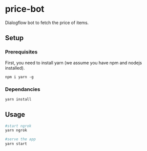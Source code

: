 # price-bot

Dialogflow bot to fetch the price of items.

## Setup

### Prerequisites

First, you need to install yarn (we assume you have npm and nodejs installed).

```
npm i yarn -g
```

### Dependancies

```bash
yarn install
```

## Usage

```bash
#start ngrok
yarn ngrok

#serve the app
yarn start
```
